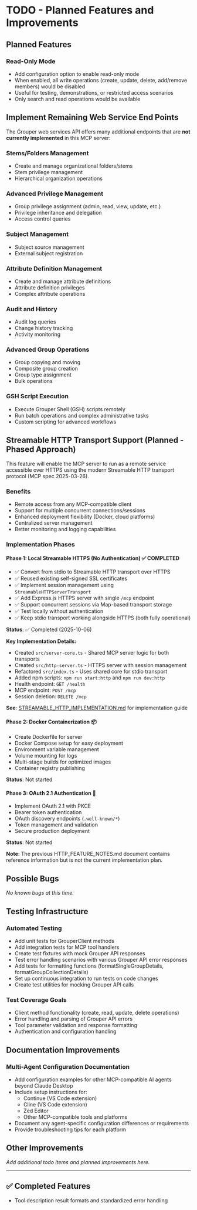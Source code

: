 # TODO - Planned Features and Improvements

## Planned Features

### Read-Only Mode
- Add configuration option to enable read-only mode
- When enabled, all write operations (create, update, delete, add/remove members) would be disabled
- Useful for testing, demonstrations, or restricted access scenarios
- Only search and read operations would be available

## Implement Remaining Web Service End Points

The Grouper web services API offers many additional endpoints that are **not currently implemented** in this MCP server:

### Stems/Folders Management
- Create and manage organizational folders/stems
- Stem privilege management
- Hierarchical organization operations

### Advanced Privilege Management
- Group privilege assignment (admin, read, view, update, etc.)
- Privilege inheritance and delegation
- Access control queries

### Subject Management
- Subject source management
- External subject registration

### Attribute Definition Management
- Create and manage attribute definitions
- Attribute definition privileges
- Complex attribute operations

### Audit and History
- Audit log queries
- Change history tracking
- Activity monitoring

### Advanced Group Operations
- Group copying and moving
- Composite group creation
- Group type assignment
- Bulk operations

### GSH Script Execution
- Execute Grouper Shell (GSH) scripts remotely
- Run batch operations and complex administrative tasks
- Custom scripting for advanced workflows

## Streamable HTTP Transport Support (Planned - Phased Approach)

This feature will enable the MCP server to run as a remote service accessible over HTTPS using the modern Streamable HTTP transport protocol (MCP spec 2025-03-26).

### Benefits
- Remote access from any MCP-compatible client
- Support for multiple concurrent connections/sessions
- Enhanced deployment flexibility (Docker, cloud platforms)
- Centralized server management
- Better monitoring and logging capabilities

### Implementation Phases

#### Phase 1: Local Streamable HTTPS (No Authentication) ✅ COMPLETED
- ✅ Convert from stdio to Streamable HTTP transport over HTTPS
- ✅ Reused existing self-signed SSL certificates
- ✅ Implement session management using `StreamableHTTPServerTransport`
- ✅ Add Express.js HTTPS server with single `/mcp` endpoint
- ✅ Support concurrent sessions via Map-based transport storage
- ✅ Test locally without authentication
- ✅ Keep stdio transport working alongside HTTPS (both fully operational)

**Status**: ✅ Completed (2025-10-06)

**Key Implementation Details:**
- Created `src/server-core.ts` - Shared MCP server logic for both transports
- Created `src/http-server.ts` - HTTPS server with session management
- Refactored `src/index.ts` - Uses shared core for stdio transport
- Added npm scripts: `npm run start:http` and `npm run dev:http`
- Health endpoint: `GET /health`
- MCP endpoint: `POST /mcp`
- Session deletion: `DELETE /mcp`

**See**: [STREAMABLE_HTTP_IMPLEMENTATION.md](STREAMABLE_HTTP_IMPLEMENTATION.md) for implementation guide

#### Phase 2: Docker Containerization 📦
- Create Dockerfile for server
- Docker Compose setup for easy deployment
- Environment variable management
- Volume mounting for logs
- Multi-stage builds for optimized images
- Container registry publishing

**Status**: Not started

#### Phase 3: OAuth 2.1 Authentication 🔐
- Implement OAuth 2.1 with PKCE
- Bearer token authentication
- OAuth discovery endpoints (`.well-known/*`)
- Token management and validation
- Secure production deployment

**Status**: Not started

**Note**: The previous HTTP_FEATURE_NOTES.md document contains reference information but is not the current implementation plan.

## Possible Bugs

_No known bugs at this time._

## Testing Infrastructure

### Automated Testing
- Add unit tests for GrouperClient methods
- Add integration tests for MCP tool handlers
- Create test fixtures with mock Grouper API responses
- Test error handling scenarios with various Grouper API error responses
- Add tests for formatting functions (formatSingleGroupDetails, formatGroupCollectionDetails)
- Set up continuous integration to run tests on code changes
- Create test utilities for mocking Grouper API calls

### Test Coverage Goals
- Client method functionality (create, read, update, delete operations)
- Error handling and parsing of Grouper API errors
- Tool parameter validation and response formatting
- Authentication and configuration handling

## Documentation Improvements

### Multi-Agent Configuration Documentation
- Add configuration examples for other MCP-compatible AI agents beyond Claude Desktop
- Include setup instructions for:
  - Continue (VS Code extension)
  - Cline (VS Code extension)
  - Zed Editor
  - Other MCP-compatible tools and platforms
- Document any agent-specific configuration differences or requirements
- Provide troubleshooting tips for each platform

## Other Improvements

_Add additional todo items and planned improvements here._

---

## ✅ Completed Features

- Tool description result formats and standardized error handling